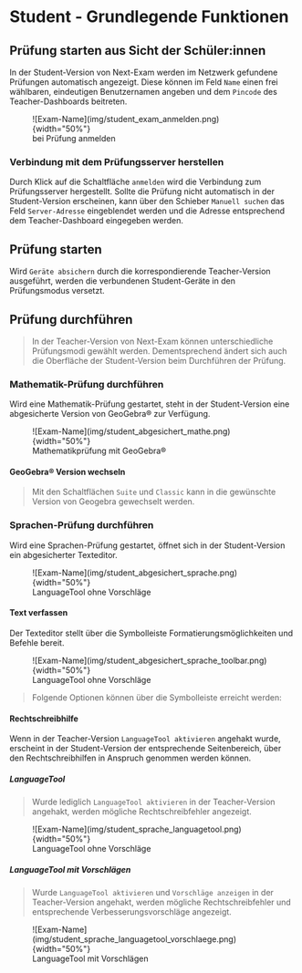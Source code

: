 # Student - Grundlegende Funktionen

## Prüfung starten aus Sicht der Schüler:innen
In der Student-Version von Next-Exam werden im Netzwerk gefundene Prüfungen automatisch angezeigt. Diese können im Feld `Name` einen frei wählbaren, eindeutigen Benutzernamen angeben und dem `Pincode` des Teacher-Dashboards beitreten.
<figure markdown="span">
    ![Exam-Name](img/student_exam_anmelden.png){width="50%"}
    <figcaption>bei Prüfung anmelden</figcaption>
</figure>

### Verbindung mit dem Prüfungsserver herstellen
Durch Klick auf die Schaltfläche `anmelden` wird die Verbindung zum Prüfungsserver hergestellt.
Sollte die Prüfung nicht automatisch in der Student-Version erscheinen, kann über den Schieber `Manuell suchen` das Feld `Server-Adresse` eingeblendet werden und die Adresse entsprechend dem Teacher-Dashboard eingegeben werden.

## Prüfung starten
Wird `Geräte absichern` durch die korrespondierende Teacher-Version ausgeführt, werden die verbundenen Student-Geräte in den Prüfungsmodus versetzt.

## Prüfung durchführen
> In der Teacher-Version von Next-Exam können unterschiedliche Prüfungsmodi gewählt werden. Dementsprechend ändert sich auch die Oberfläche der Student-Version beim Durchführen der Prüfung.

### Mathematik-Prüfung durchführen
Wird eine Mathematik-Prüfung gestartet, steht in der Student-Version eine abgesicherte Version von GeoGebra® zur Verfügung.
<figure markdown="span">
    ![Exam-Name](img/student_abgesichert_mathe.png){width="50%"}
    <figcaption>Mathematikprüfung mit GeoGebra®</figcaption>
</figure>

#### GeoGebra® Version wechseln
> Mit den Schaltflächen `Suite` und `Classic` kann in die gewünschte Version von Geogebra gewechselt werden.

### Sprachen-Prüfung durchführen
Wird eine Sprachen-Prüfung gestartet, öffnet sich in der Student-Version ein abgesicherter Texteditor.
<figure markdown="span">
    ![Exam-Name](img/student_abgesichert_sprache.png){width="50%"}
    <figcaption>LanguageTool ohne Vorschläge</figcaption>
</figure>

#### Text verfassen
Der Texteditor stellt über die Symbolleiste Formatierungsmöglichkeiten und Befehle bereit.
<figure markdown="span">
    ![Exam-Name](img/student_abgesichert_sprache_toolbar.png){width="50%"}
    <figcaption>LanguageTool ohne Vorschläge</figcaption>
</figure>

> Folgende Optionen können über die Symbolleiste erreicht werden:

#### Rechtschreibhilfe
Wenn in der Teacher-Version `LanguageTool aktivieren` angehakt wurde, erscheint in der Student-Version der entsprechende Seitenbereich, über den Rechtschreibhilfen in Anspruch genommen werden können.

##### LanguageTool
> Wurde lediglich `LanguageTool aktivieren` in der Teacher-Version angehakt, werden mögliche Rechtschreibfehler angezeigt.
<figure markdown="span">
    ![Exam-Name](img/student_sprache_languagetool.png){width="50%"}
    <figcaption>LanguageTool ohne Vorschläge</figcaption>
</figure>

##### LanguageTool mit Vorschlägen
> Wurde `LanguageTool aktivieren` und `Vorschläge anzeigen` in der Teacher-Version angehakt, werden mögliche Rechtschreibfehler und entsprechende Verbesserungsvorschläge angezeigt.
<figure markdown="span">
    ![Exam-Name](img/student_sprache_languagetool_vorschlaege.png){width="50%"}
    <figcaption>LanguageTool mit Vorschlägen</figcaption>
</figure>

